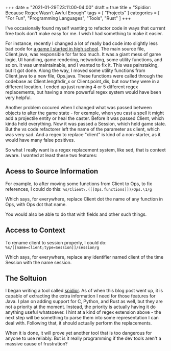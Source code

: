+++
date = "2021-01-29T23:11:00-04:00"
draft = true
title = "Spidior: Because Regex Wasn't Awful Enough"
tags = [ "Projects" ]
categories = [ "For Fun", "Programming Languages", "Tools", "Rust" ]
+++

I've occasionally found myself wanting to refactor code in ways that current
free tools don't make easy for me. I wish I had something to make it easier.

<!--more-->

For instance, recently I changed a lot of really bad code into slightly less
bad code for [a game I started in high school](https://github.com/JohnathonNow/Bending).
The main source file, Client.java, was responsible for far too much.
It was a giant mess of game logic, UI handling, game rendering, networking,
some utility functions, and so on. It was unmaintainable, and I wanted to fix it.
This was painstaking, but it got done. Along the way, I moved some utility functions
from Client.java to a new file, Ops.java. These functions were called through the 
codebase as Client.lengthdir\_x or Client.point\_dis, but now they were in a 
different location. I ended up just running 4 or 5 different regex replacements,
but having a more powerful regex system would have been very helpful.

Another problem occured when I changed what was passed between objects to alter
the game state - for example, when you cast a spell it might add a projectile
entity or heal the caster. Before it was passed Client, which kinda held everything.
Now it was passed a Session, which held game state. But the vs code refactorer
left the name of the parameter as client, which was very sad.
And a regex to replace "client" is kind of a non-starter, as it would have
many false positives.

So what I really want is a regex replacement system, like sed, that is 
context aware. I wanted at least these two features:

## Acess to Source Information

For example, to after moving some functions from Client to Ops, to fix references,
I could do this:
`%s/Client\.([[Ops.functions]])/Ops.\1/g`

Which says, for everywhere, replace Client dot the name of any function in Ops, 
with Ops dot that name.

You would also be able to do that with fields and other such things.

## Access to Context

To rename client to session properly, I could do:
`%s/[[name=client;type=Session]]/session/g`

Which says, for everywhere, replace any identifier named client of the time Session
with the name session.

## The Soltuion

I began writing a tool called [spidior](https://github.com/JohnathonNow/spidior).
As of when this blog post went up, it is capable of extracting the extra information I
need for those features for Java. I plan on adding support for C, Python, and Rust
as well, but they are not a priority at the moment. Instead, the priority is actually
having it do anything useful whatsoever. I hint at a kind of regex extension above - the next
step will be something to parse them into some representation I can deal with.
Following that, it should actually perform the replacements.

When it is done, it will prove yet another tool that is too dangerous for
anyone to use reliably. But is it really programming if the dev tools aren't
a massive cause of frustration?
